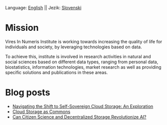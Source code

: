 Language: [English](README.md) || Jezik: [Slovenski](README_SLO)

# Mission

Vires In Numeris Institute is working towards increasing the quality of life for individuals and society, by leveraging technologies based on data. 

To achieve this, institute is involved in research activities in natural and social sciences based on different data types, ranging from personal data, biostatistics, information technologies, market research as well as providing specific solutions and publications in these areas.

# Blog posts

- [Navigating the Shift to Self-Sovereign Cloud Storage: An Exploration](./posts/en/navigating-self-sovereign-cloud)
- [Cloud Storage as Commons](./posts/en/cloud-storage-as-commons)
- [Can Citizen Science and Decentralized Storage Revolutionize AI?](./posts/en/2024-06-30-can-citizen-science-revolutionize-ai)
